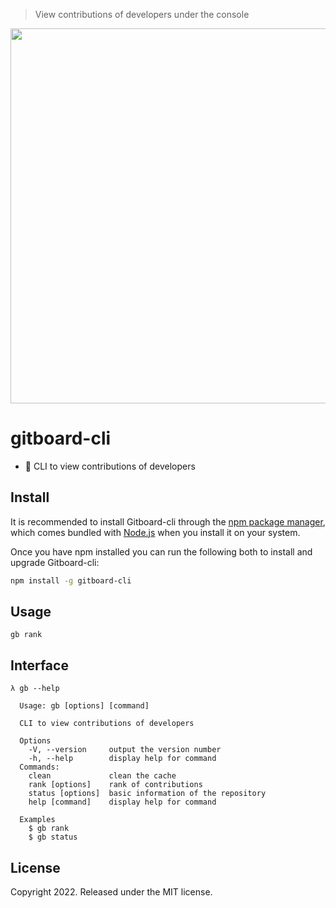 > View contributions of developers under the console

<p align="center">
  <img width="600" src="https://cdn.rawgit.com/marionebl/svg-term-cli/1250f9c1/examples/parrot.svg">
</p>

# gitboard-cli

- 🤖 CLI to view contributions of developers

## Install

It is recommended to install Gitboard-cli through the [npm package manager](http://npmjs.org/), which comes bundled with [Node.js](https://nodejs.org/) when you install it on your system.

Once you have npm installed you can run the following both to install and upgrade Gitboard-cli:

```sh
npm install -g gitboard-cli
```

## Usage

```
gb rank
```

## Interface

```
λ gb --help

  Usage: gb [options] [command]

  CLI to view contributions of developers

  Options
    -V, --version     output the version number
    -h, --help        display help for command
  Commands:
    clean             clean the cache
    rank [options]    rank of contributions
    status [options]  basic information of the repository
    help [command]    display help for command

  Examples
    $ gb rank
    $ gb status
```

## License

Copyright 2022. Released under the MIT license.
